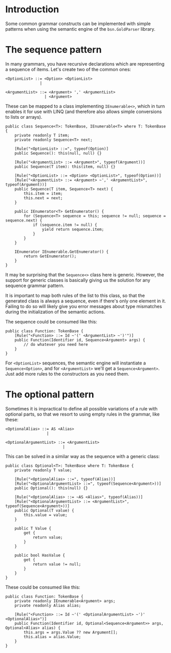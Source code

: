 # Introduction #

Some common grammar constructs can be implemented with simple patterns when using the semantic engine of the `bsn.GoldParser` library.

# The sequence pattern #

In many grammars, you have recursive declarations which are representing a sequence of items. Let's create two of the common ones:
```
<OptionList> ::= <Option> <OptionList>
               |

<ArgumentList> ::= <Argument> ',' <ArgumentList>
                 | <Argument>
```
These can be mapped to a class implementing `IEnumerable<>`, which in turn enables it for use with LINQ (and therefore also allows simple conversions to lists or arrays).
```
public class Sequence<T>: TokenBase, IEnumerable<T> where T: TokenBase {
	private readonly T item;
	private readonly Sequence<T> next;

	[Rule("<OptionList> ::=", typeof(Option)]
	public Sequence(): this(null, null) {}

	[Rule("<ArgumentList> ::= <Argument>", typeof(Argument))]
	public Sequence(T item): this(item, null) {}

	[Rule("<OptionList> ::= <Option> <OptionList>", typeof(Option))]
	[Rule("<ArgumentList> ::= <Argument> ~',' <ArgumentList>", typeof(Argument))]
	public Sequence(T item, Sequence<T> next) {
		this.item = item;
		this.next = next;
	}

	public IEnumerator<T> GetEnumerator() {
		for (Sequence<T> sequence = this; sequence != null; sequence = sequence.next) {
			if (sequence.item != null) {
				yield return sequence.item;
			}
		}
	}

	IEnumerator IEnumerable.GetEnumerator() {
		return GetEnumerator();
	}
}
```
It may be surprising that the `Sequence<>` class here is generic. However, the support for generic classes is basically giving us the solution for any sequence grammar pattern.

It is important to map both rules of the list to this class, so that the generated class is always a sequence, even if there's only one element in it. Failing to do so will likely give you error messages about type mismatches during the initialization of the semantic actions.

The sequence could be consumed like this:
```
public class Function: TokenBase {
	[Rule("<Function> ::= Id ~'(' <ArgumentList> ~')'")]
	public Function(Identifier id, Sequence<Argument> args) {
		// do whatever you need here
	}
}
```
For `<OptionList>` sequences, the semantic engine will instantiate a `Sequence<Option>`, and for `<ArgumentList>` we'll get a `Sequence<Argument>`. Just add more rules to the constructors as you need them.

# The optional pattern #

Sometimes it is impractical to define all possible variations of a rule with optional parts, so that we resort to using empty rules in the grammar, like these:
```
<OptionalAlias> ::= AS <Alias>
                  |

<OptionalArgumentList> ::= <ArgumentList>
                         |
```
This can be solved in a similar way as the sequence with a generic class:
```
public class Optional<T>: TokenBase where T: TokenBase {
	private readonly T value;

	[Rule("<OptionalAlias> ::=", typeof(Alias))]
	[Rule("<OptionalArgumentList> ::=", typeof(Sequence<Argument>))]
	public Optional(): this(null) {}

	[Rule("<OptionalAlias> ::= ~AS <Alias>", typeof(Alias))]
	[Rule("<OptionalArgumentList> ::= <ArgumentList>", typeof(Sequence<Argument>))]
	public Optional(T value) {
		this.value = value;
	}

	public T Value {
		get {
			return value;
		}
	}

	public bool HasValue {
		get {
			return value != null;
		}
	}
}
```
These could be consumed like this:
```
public class Function: TokenBase {
	private readonly IEnumerable<Argument> args;
	private readonly Alias alias;

	[Rule("<Function> ::= Id ~'(' <OptionalArgumentList> ~')' <OptionalAlias>")]
	public Function(Identifier id, Optional<Sequence<Argument>> args, Optional<Alias> alias) {
		this.args = args.Value ?? new Argument[];
		this.alias = alias.Value;
	}
}
```